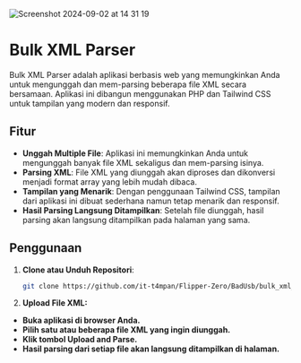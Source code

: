 ![Screenshot 2024-09-02 at 14 31 19](https://github.com/user-attachments/assets/ac11987b-5cab-4bf0-9a18-433be8e9335e)

# Bulk XML Parser

Bulk XML Parser adalah aplikasi berbasis web yang memungkinkan Anda untuk mengunggah dan mem-parsing beberapa file XML secara bersamaan. Aplikasi ini dibangun menggunakan PHP dan Tailwind CSS untuk tampilan yang modern dan responsif.

## Fitur

- **Unggah Multiple File**: Aplikasi ini memungkinkan Anda untuk mengunggah banyak file XML sekaligus dan mem-parsing isinya.
- **Parsing XML**: File XML yang diunggah akan diproses dan dikonversi menjadi format array yang lebih mudah dibaca.
- **Tampilan yang Menarik**: Dengan penggunaan Tailwind CSS, tampilan dari aplikasi ini dibuat sederhana namun tetap menarik dan responsif.
- **Hasil Parsing Langsung Ditampilkan**: Setelah file diunggah, hasil parsing akan langsung ditampilkan pada halaman yang sama.

## Penggunaan

1. **Clone atau Unduh Repositori**:
   ```bash
   git clone https://github.com/it-t4mpan/Flipper-Zero/BadUsb/bulk_xml_parser.git

2. **Upload File XML:**

- **Buka aplikasi di browser Anda.**
- **Pilih satu atau beberapa file XML yang ingin diunggah.**
- **Klik tombol Upload and Parse.**
- **Hasil parsing dari setiap file akan langsung ditampilkan di halaman.**

